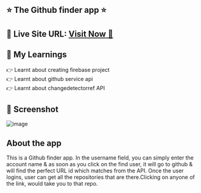 ## ⭐ The Github finder app ⭐

## 📌 **Live Site URL:** <a href="https://the-github-finder-app.netlify.app/">**Visit Now** 🚀</a>


## 📌 My Learnings
👉 Learnt about creating firebase project<br>
👉 Learnt about github service api<br>
👉 Learnt about changedetectorref API<br>


## 📌 Screenshot
![image](./assets/github-finder.png)

## About the app
This is a Github finder app.
In the username field, you can simply enter the account name & 
as soon as you click on the find user, it will go to github & will find the perfect URL id which matches from the API.
Once the user logins, user can get all the repositories that are there.Clicking on anyone of the link, would take you to that repo.
